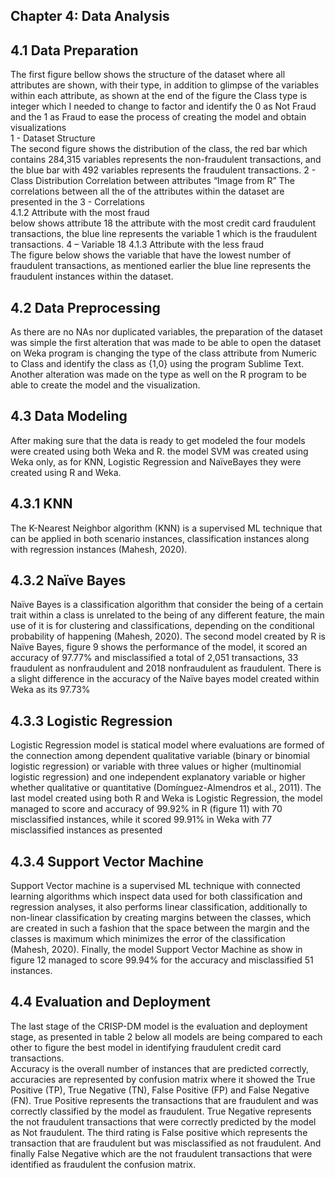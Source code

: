## Chapter 4: Data Analysis 
## 4.1 Data Preparation  
The first figure bellow shows the structure of the dataset where all attributes are shown, 
with their type, in addition to glimpse of the variables within each attribute, as shown at 
the end of the figure the Class type is integer which I needed to change to factor and 
identify the 0 as Not Fraud and the 1 as Fraud to ease the process of creating the model 
and obtain visualizations  
 1 - Dataset Structure   
The second figure shows the distribution of the class, the red bar which contains 284,315 
variables represents the non-fraudulent transactions, and the blue bar with 492 variables 
represents the fraudulent transactions. 
 2 - Class Distribution 
 Correlation between attributes “Image from R” 
The correlations between all the of the attributes within the dataset are presented in the 
3 - Correlations   
4.1.2 Attribute with the most fraud  
  below shows attribute 18 the attribute with the most credit card fraudulent 
transactions, the blue line represents the variable 1 which is the fraudulent transactions. 
 4 – Variable 18 
4.1.3 Attribute with the less fraud  
The figure below shows the variable that have the lowest number of fraudulent transactions, 
as mentioned earlier the blue line represents the fraudulent instances within the dataset.  
## 4.2 Data Preprocessing  
As there are no NAs nor duplicated variables, the preparation of the dataset was simple 
the first alteration that was made to be able to open the dataset on Weka program is 
changing the type of the class attribute from Numeric to Class and identify the class as 
{1,0} using the program Sublime Text. Another alteration was made on the type as well 
on the R program to be able to create the model and the visualization. 
## 4.3 Data Modeling 
After making sure that the data is ready to get modeled the four models were created 
using both Weka and R. the model SVM was created using Weka only, as for KNN, 
Logistic Regression and NaïveBayes they were created using R and Weka. 
## 4.3.1 KNN 
The K-Nearest Neighbor algorithm (KNN) is a supervised ML technique that can be 
applied in both scenario instances, classification instances along with regression 
instances (Mahesh, 2020).
## 4.3.2 Naïve Bayes  
Naïve Bayes is a classification algorithm that consider the being of a certain trait within a 
class is unrelated to the being of any different feature, the main use of it is for clustering 
and classifications, depending on the conditional probability of happening (Mahesh, 
2020). 
The second model created by R is Naïve Bayes, figure 9 shows the performance of the 
model, it scored an accuracy of 97.77% and misclassified a total of 2,051 transactions, 
33 fraudulent as nonfraudulent and 2018 nonfraudulent as fraudulent. There is a slight 
difference in the accuracy of the Naïve bayes model created within Weka as its 97.73% 
## 4.3.3 Logistic Regression 
Logistic Regression model is statical model where evaluations are formed of the 
connection among dependent qualitative variable (binary or binomial logistic regression) 
or variable with three values or higher (multinomial logistic regression) and one 
independent explanatory variable or higher whether qualitative or quantitative 
(Domínguez-Almendros et al., 2011). 
The last model created using both R and Weka is Logistic Regression, the model 
managed to score and accuracy of 99.92% in R (figure 11) with 70 misclassified 
instances, while it scored 99.91% in Weka with 77 misclassified instances as presented 
  
## 4.3.4 Support Vector Machine  
Support Vector machine is a supervised ML technique with connected learning algorithms 
which inspect data used for both classification and regression analyses, it also performs 
linear classification, additionally to non-linear classification by creating margins between 
the classes, which are created in such a fashion that the space between the margin and 
the classes is maximum which minimizes the error of the classification (Mahesh, 2020). 
Finally, the model Support Vector Machine as show in figure 12 managed to score 
99.94% for the accuracy and misclassified 51 instances.
 
## 4.4 Evaluation and Deployment 
The last stage of the CRISP-DM model is the evaluation and deployment stage, as 
presented in table 2 below all models are being compared to each other to figure the best 
model in identifying fraudulent credit card transactions.  
Accuracy is the overall number of instances that are predicted correctly, accuracies are 
represented by confusion matrix where it showed the True Positive (TP), True Negative 
(TN), False Positive (FP) and False Negative (FN). True Positive represents the 
transactions that are fraudulent and was correctly classified by the model as fraudulent. 
True Negative represents the not fraudulent transactions that were correctly predicted by 
the model as Not fraudulent. The third rating is False positive which represents the 
transaction that are fraudulent but was misclassified as not  fraudulent. And finally False 
Negative  which are the not fraudulent transactions that were identified as fraudulent
 the confusion matrix. 

 
